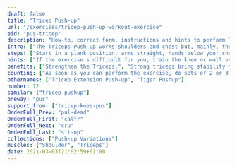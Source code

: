 ```yaml
---
draft: false
title: "Tricep Push-up"
url: "/exercises/tricep-push-up-workout-exercise"
eid: "pus-tricep"
description: "How-to, correct form, instructions and hints to perform Tricep Push-up. Similar exercises and video demo"
intro: ["The Triceps Push-up works shoulders and chest but, mainly, the Triceps. The name comes from this fact.", "The key difference for the regular push-up is that the fingers point forward, thus the elbows point back. Differently from the regular push-up with the elbows opened, this ensures focus on the triceps."]
steps: ["Start in a plank position, arms straight, hands below your shoulders or ahead of them.", "Fingers should point ahead, feet shoulder-with, core straight and engaged.", "Bend your elbows lowering your body. Elbows should be pointed back, close to your body.", "Lower your self until the elbows touch the ground.", "Push your arms against the ground, lifting your body back up."]
hints: ["If the exercise s difficult for you, train the knee or wall versions.", "Lower your chest until the elbow touches the ground.", "Placing the hands closer to the shoulders, instead of ahead, makes the exercise harder."]
benefits: ["Strengthen the Triceps.", "Strong triceps bring stability to shoulders and elbows.", "Improves arm flexibility and range of motion."]
counting: ["As soon as you can perform the exercise, do sets of 2 or 3. As soon as possible, increase by one the number in a set.", "Progressively, increase the number of repetitions."]
othernames: ["Tricep Extension Push-up", "Tiger Pushup"]
number: 12
similar: ["tricep pushup"]
oneway: "pus"
support_from: ["tricep-knee-pus"]
OrderFull_Prev: "pul-dead"
OrderFull_First: "calfr"
OrderFull_Next: "cru"
OrderFull_Last: "sit-up"
collections: ["Push-up Variations"]
muscles: ["Shoulder", "Triceps"]
date: 2021-03-03T21:02:59+01:00
---
```

